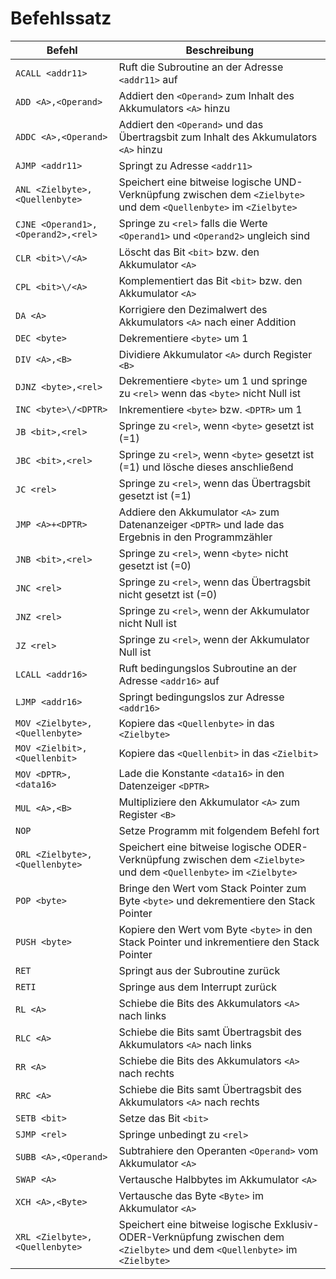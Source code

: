 
# Befehlssatz #

| Befehl     | Beschreibung                                     |
|------------|--------------------------------------------------|
| `ACALL <addr11>` | Ruft die Subroutine an der Adresse `<addr11>` auf |
| `ADD <A>,<Operand>` | Addiert den `<Operand>` zum Inhalt des Akkumulators `<A>` hinzu |
| `ADDC <A>,<Operand>` | Addiert den `<Operand>` und das Übertragsbit zum Inhalt des Akkumulators `<A>` hinzu |
| `AJMP <addr11>` | Springt zu Adresse `<addr11>` |
| `ANL <Zielbyte>,<Quellenbyte>` | Speichert eine bitweise logische UND-Verknüpfung zwischen dem `<Zielbyte>` und dem `<Quellenbyte>` im `<Zielbyte>` | 
| `CJNE <Operand1>,<Operand2>,<rel>` | Springe zu `<rel>` falls die Werte `<Operand1>` und `<Operand2>` ungleich sind |
| `CLR <bit>\/<A>` | Löscht das Bit `<bit>` bzw. den Akkumulator `<A>` |
| `CPL <bit>\/<A>` | Komplementiert das Bit `<bit>` bzw. den Akkumulator `<A>` |
| `DA <A>` | Korrigiere den Dezimalwert des Akkumulators `<A>` nach einer Addition |
| `DEC <byte>` | Dekrementiere `<byte>` um 1 |
| `DIV <A>,<B>` | Dividiere Akkumulator `<A>` durch Register `<B>` |
| `DJNZ <byte>,<rel>` | Dekrementiere `<byte>` um 1 und springe zu `<rel>` wenn das `<byte>` nicht Null ist |
| `INC <byte>\/<DPTR>` | Inkrementiere `<byte>` bzw. `<DPTR>` um 1 |
| `JB <bit>,<rel>` | Springe zu `<rel>`, wenn `<byte>` gesetzt ist (=1) |
| `JBC <bit>,<rel>` | Springe zu `<rel>`, wenn `<byte>` gesetzt ist (=1) und lösche dieses anschließend |
| `JC <rel>` | Springe zu `<rel>`, wenn das Übertragsbit gesetzt ist (=1) |
| `JMP <A>+<DPTR>` | Addiere den Akkumulator `<A>` zum Datenanzeiger `<DPTR>` und lade das Ergebnis in den Programmzähler |
| `JNB <bit>,<rel>` | Springe zu `<rel>`, wenn `<byte>` nicht gesetzt ist (=0) |
| `JNC <rel>` | Springe zu `<rel>`, wenn das Übertragsbit nicht gesetzt ist (=0) |
| `JNZ <rel>` | Springe zu `<rel>`, wenn der Akkumulator nicht Null ist |
| `JZ <rel>` | Springe zu `<rel>`, wenn der Akkumulator Null ist |
| `LCALL <addr16>` | Ruft bedingungslos Subroutine an der Adresse `<addr16>` auf |
| `LJMP <addr16>` | Springt bedingungslos zur Adresse `<addr16>` |
| `MOV <Zielbyte>,<Quellenbyte>` | Kopiere das `<Quellenbyte>` in das `<Zielbyte>` |
| `MOV <Zielbit>,<Quellenbit>` | Kopiere das `<Quellenbit>` in das `<Zielbit>` |
| `MOV <DPTR>,<data16>` | Lade die Konstante `<data16>` in den Datenzeiger `<DPTR>` |
| `MUL <A>,<B>` | Multipliziere den Akkumulator `<A>` zum Register `<B>` |
| `NOP` | Setze Programm mit folgendem Befehl fort |
| `ORL <Zielbyte>,<Quellenbyte>` | Speichert eine bitweise logische ODER-Verknüpfung zwischen dem `<Zielbyte>` und dem `<Quellenbyte>` im `<Zielbyte>` |
| `POP <byte>` | Bringe den Wert vom Stack Pointer zum Byte `<byte>` und dekrementiere den Stack Pointer |
| `PUSH <byte>` | Kopiere den Wert vom Byte `<byte>` in den Stack Pointer und inkrementiere den Stack Pointer |
| `RET` | Springt aus der Subroutine zurück |
| `RETI` | Springe aus dem Interrupt zurück |
| `RL <A>` | Schiebe die Bits des Akkumulators `<A>` nach links |
| `RLC <A>` | Schiebe die Bits samt Übertragsbit des Akkumulators `<A>` nach links |
| `RR <A>` | Schiebe die Bits des Akkumulators `<A>` nach rechts |
| `RRC <A>` | Schiebe die Bits samt Übertragsbit des Akkumulators `<A>` nach rechts |
| `SETB <bit>` | Setze das Bit `<bit>` |
| `SJMP <rel>` | Springe unbedingt zu `<rel>` |
| `SUBB <A>,<Operand>` | Subtrahiere den Operanten `<Operand>` vom Akkumulator `<A>` |
| `SWAP <A>` | Vertausche Halbbytes im Akkumulator `<A>` |
| `XCH <A>,<Byte>` | Vertausche das Byte `<Byte>` im Akkumulator `<A>` |
| `XRL <Zielbyte>,<Quellenbyte>` | Speichert eine bitweise logische Exklusiv-ODER-Verknüpfung zwischen dem `<Zielbyte>` und dem `<Quellenbyte>` im `<Zielbyte>` |



